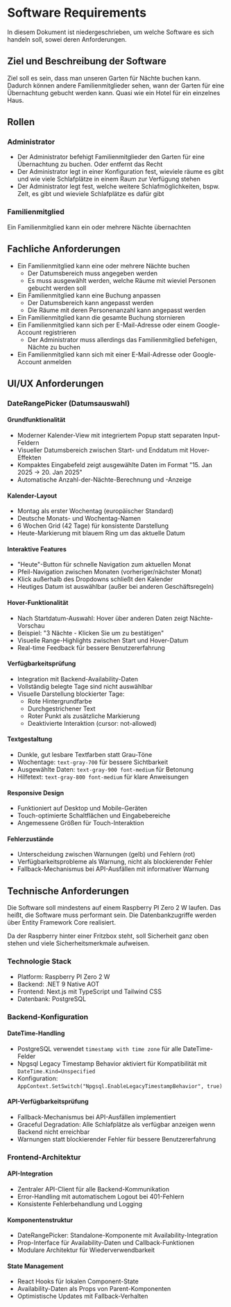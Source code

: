 # Software Requirements

In diesem Dokument ist niedergeschrieben, um welche Software es sich handeln soll, sowei deren Anforderungen.

## Ziel und Beschreibung der Software

Ziel soll es sein, dass man unseren Garten für Nächte buchen kann. Dadurch können andere Familienmitglieder sehen, wann der Garten für eine Übernachtung gebucht werden kann. Quasi wie ein Hotel für ein einzelnes Haus.

## Rollen

### Administrator

* Der Administrator befehigt Familienmitglieder den Garten für eine Übernachtung zu buchen. Oder entfernt das Recht
* Der Administrator legt in einer Konfiguration fest, wieviele räume es gibt und wie viele Schlafplätze in einem Raum zur Verfügung stehen
* Der Administrator legt fest, welche weitere Schlafmöglichkeiten, bspw. Zelt, es gibt und wieviele Schlafplätze es dafür gibt

### Familienmitglied

Ein Familienmitglied kann ein oder mehrere Nächte übernachten

## Fachliche Anforderungen

* Ein Familienmitglied kann eine oder mehrere Nächte buchen
  * Der Datumsbereich muss angegeben werden
  * Es muss ausgewählt werden, welche Räume mit wieviel Personen gebucht werden soll
* Ein Familienmitglied kann eine Buchung anpassen
  * Der Datumsbereich kann angepasst werden
  * Die Räume mit deren Personenanzahl kann angepasst werden
* Ein Familienmitglied kann die gesamte Buchung stornieren
* Ein Familienmitglied kann sich per E-Mail-Adresse oder einem Google-Account registrieren
  * Der Administrator muss allerdings das Familienmitglied befehigen, Nächte zu buchen
* Ein Familienmitglied kann sich mit einer E-Mail-Adresse oder Google-Account anmelden

## UI/UX Anforderungen

### DateRangePicker (Datumsauswahl)

#### Grundfunktionalität
* Moderner Kalender-View mit integriertem Popup statt separaten Input-Feldern
* Visueller Datumsbereich zwischen Start- und Enddatum mit Hover-Effekten
* Kompaktes Eingabefeld zeigt ausgewählte Daten im Format "15. Jan 2025 → 20. Jan 2025"
* Automatische Anzahl-der-Nächte-Berechnung und -Anzeige

#### Kalender-Layout
* Montag als erster Wochentag (europäischer Standard)
* Deutsche Monats- und Wochentag-Namen
* 6 Wochen Grid (42 Tage) für konsistente Darstellung
* Heute-Markierung mit blauem Ring um das aktuelle Datum

#### Interaktive Features
* "Heute"-Button für schnelle Navigation zum aktuellen Monat
* Pfeil-Navigation zwischen Monaten (vorheriger/nächster Monat)
* Klick außerhalb des Dropdowns schließt den Kalender
* Heutiges Datum ist auswählbar (außer bei anderen Geschäftsregeln)

#### Hover-Funktionalität
* Nach Startdatum-Auswahl: Hover über anderen Daten zeigt Nächte-Vorschau
* Beispiel: "3 Nächte - Klicken Sie um zu bestätigen"
* Visuelle Range-Highlights zwischen Start und Hover-Datum
* Real-time Feedback für bessere Benutzererfahrung

#### Verfügbarkeitsprüfung
* Integration mit Backend-Availability-Daten
* Vollständig belegte Tage sind nicht auswählbar
* Visuelle Darstellung blockierter Tage:
  - Rote Hintergrundfarbe
  - Durchgestrichener Text
  - Roter Punkt als zusätzliche Markierung
  - Deaktivierte Interaktion (cursor: not-allowed)

#### Textgestaltung
* Dunkle, gut lesbare Textfarben statt Grau-Töne
* Wochentage: `text-gray-700` für bessere Sichtbarkeit
* Ausgewählte Daten: `text-gray-900 font-medium` für Betonung
* Hilfetext: `text-gray-800 font-medium` für klare Anweisungen

#### Responsive Design
* Funktioniert auf Desktop und Mobile-Geräten
* Touch-optimierte Schaltflächen und Eingabebereiche
* Angemessene Größen für Touch-Interaktion

#### Fehlerzustände
* Unterscheidung zwischen Warnungen (gelb) und Fehlern (rot)
* Verfügbarkeitsprobleme als Warnung, nicht als blockierender Fehler
* Fallback-Mechanismus bei API-Ausfällen mit informativer Warnung

## Technische Anforderungen

Die Software soll mindestens auf einem Raspberry PI Zero 2 W laufen. Das heißt, die Software muss performant sein.
Die Datenbankzugriffe werden über Entity Framework Core realisiert.

Da der Raspberry hinter einer Fritzbox steht, soll Sicherheit ganz oben stehen und viele Sicherheitsmerkmale aufweisen.

### Technologie Stack

* Platform: Raspberry PI Zero 2 W
* Backend: .NET 9 Native AOT
* Frontend: Next.js mit TypeScript und Tailwind CSS
* Datenbank: PostgreSQL

### Backend-Konfiguration

#### DateTime-Handling
* PostgreSQL verwendet `timestamp with time zone` für alle DateTime-Felder
* Npgsql Legacy Timestamp Behavior aktiviert für Kompatibilität mit `DateTime.Kind=Unspecified`
* Konfiguration: `AppContext.SetSwitch("Npgsql.EnableLegacyTimestampBehavior", true)`

#### API-Verfügbarkeitsprüfung
* Fallback-Mechanismus bei API-Ausfällen implementiert
* Graceful Degradation: Alle Schlafplätze als verfügbar anzeigen wenn Backend nicht erreichbar
* Warnungen statt blockierender Fehler für bessere Benutzererfahrung

### Frontend-Architektur

#### API-Integration
* Zentraler API-Client für alle Backend-Kommunikation
* Error-Handling mit automatischem Logout bei 401-Fehlern
* Konsistente Fehlerbehandlung und Logging

#### Komponentenstruktur
* DateRangePicker: Standalone-Komponente mit Availability-Integration
* Prop-Interface für Availability-Daten und Callback-Funktionen
* Modulare Architektur für Wiederverwendbarkeit

#### State Management
* React Hooks für lokalen Component-State
* Availability-Daten als Props von Parent-Komponenten
* Optimistische Updates mit Fallback-Verhalten
